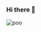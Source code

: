### Hi there 👋

<!--
**dus6982/dus6982** is a ✨ _special_ ✨ repository because its `README.md` (this file) appears on your GitHub profile.

Here are some ideas to get you started:

- 🔭 I’m currently working on ...
- 🌱 I’m currently learning ...
- 👯 I’m looking to collaborate on ...
- 🤔 I’m looking for help with ...
- 💬 Ask me about ...
- 📫 How to reach me: ...
- 😄 Pronouns: ...
- ⚡ Fun fact: ...
-->

![poo](https://user-images.githubusercontent.com/97671781/166467627-105d599c-88f6-4290-9b84-87b63374f18f.gif)
